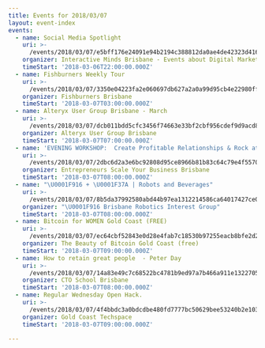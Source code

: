 ```yaml
---
title: Events for 2018/03/07
layout: event-index
events:
  - name: Social Media Spotlight
    uri: >-
      /events/2018/03/07/e5bff176e24091e94b2194c388812da0ae4de42323d4168ec1ee6a60ac0cce05
    organizer: Interactive Minds Brisbane - Events about Digital Marketing
    timeStart: '2018-03-06T22:00:00.000Z'
  - name: Fishburners Weekly Tour
    uri: >-
      /events/2018/03/07/3350e04223fa2e060697db627a2a0a99d95cb4e22980ffbad93941d51de23b72
    organizer: Fishburners Brisbane
    timeStart: '2018-03-07T03:00:00.000Z'
  - name: Alteryx User Group Brisbane - March
    uri: >-
      /events/2018/03/07/dcb011bdd5cfc3456f74663e33bf2cbf956cdef9d9acd8929115210244b57fa3
    organizer: Alteryx User Group Brisbane
    timeStart: '2018-03-07T07:00:00.000Z'
  - name: 'EVENING WORKSHOP:  Create Profitable Relationships & Rock at Networking'
    uri: >-
      /events/2018/03/07/2dbc6d2a3e6bc92808d95ce8966b81b83c64c79e4f5570d2ac93e6fc2c328541
    organizer: Entrepreneurs Scale Your Business Brisbane
    timeStart: '2018-03-07T08:00:00.000Z'
  - name: "\U0001F916 + \U0001F37A | Robots and Beverages"
    uri: >-
      /events/2018/03/07/8b5da37992580abd44b97ea1312214586ca64017427ce0bf3d7afe6f506aaf15
    organizer: "\U0001F916 Brisbane Robotics Interest Group"
    timeStart: '2018-03-07T08:00:00.000Z'
  - name: Bitcoin for WOMEN Gold Coast (FREE)
    uri: >-
      /events/2018/03/07/ec64cbf52843e0d28e4fab7c18530b97255eacb8bfe2d2f38234819bda2b893e
    organizer: The Beauty of Bitcoin Gold Coast (free)
    timeStart: '2018-03-07T09:00:00.000Z'
  - name: How to retain great people  - Peter Day
    uri: >-
      /events/2018/03/07/14a83e49c7c68522bc4781b9ed97a7b466a911e132270535ab90f1e1eecc48d4
    organizer: CTO School Brisbane
    timeStart: '2018-03-07T08:00:00.000Z'
  - name: Regular Wednesday Open Hack.
    uri: >-
      /events/2018/03/07/4f4bbdc3a0bdcdbe480fd7777bc50629bee53240b2e103aa54e1e117bf24990a
    organizer: Gold Coast Techspace
    timeStart: '2018-03-07T09:00:00.000Z'

---
```

